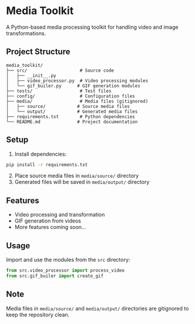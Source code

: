 # Media Toolkit

A Python-based media processing toolkit for handling video and image transformations.

## Project Structure

```
media_toolkit/
├── src/                    # Source code
│   ├── __init__.py
│   ├── video_processor.py  # Video processing modules
│   └── gif_builer.py      # GIF generation modules
├── tests/                  # Test files
├── config/                 # Configuration files
├── media/                  # Media files (gitignored)
│   ├── source/            # Source media files
│   └── output/            # Generated media files
├── requirements.txt        # Python dependencies
└── README.md              # Project documentation
```

## Setup

1. Install dependencies:

```bash
pip install -r requirements.txt
```

2. Place source media files in `media/source/` directory
3. Generated files will be saved in `media/output/` directory

## Features

- Video processing and transformation
- GIF generation from videos
- More features coming soon...

## Usage

Import and use the modules from the `src` directory:

```python
from src.video_processor import process_video
from src.gif_builer import create_gif
```

## Note

Media files in `media/source/` and `media/output/` directories are gitignored to keep the repository clean.
